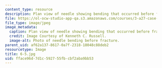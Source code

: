 ```yaml
---
content_type: resource
description: Plan view of needle showing bending that occurred before fracture. (64X)
file: https://ol-ocw-studio-app-qa.s3.amazonaws.com/courses/3-a27-case-studies-in-forensic-metallurgy-fall-2007/fface96d7d1c592755fbcbf2aba9bb53_6-5.jpg
file_type: image/jpeg
image_metadata:
  caption: Plan view of needle showing bending that occurred before fracture. (64X)
  credit: Image Courtesy of Kenneth C. Russell.
  image-alt: Photo of needle bending before fracture.
parent_uid: af62a137-8617-0a7f-2318-18048c88deb2
resourcetype: Image
title: 6-5.jpg
uid: fface96d-7d1c-5927-55fb-cbf2aba9bb53
---
```

